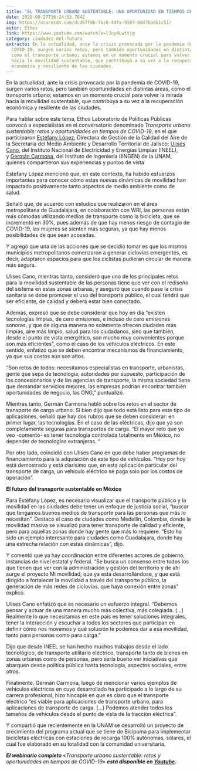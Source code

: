 ```yaml
---
title: "EL TRANSPORTE URBANO SUSTENTABLE: UNA OPORTUNIDAD EN TIEMPOS DE COVID-19"
date: 2020-09-27T16:24:53.764Z
img: https://ucarecdn.com/dcd67fdb-7ac0-44fa-9187-0d476b6b1c51/
autor: Ethos
link: https://www.youtube.com/watch?v=lJuy4Lwttjg
category: ciudades-del-futuro
extracto: En la actualidad, ante la crisis provocada por la pandemia de
  COVID-19, surgen varios retos, pero también oportunidades en distintas áreas,
  como el transporte urbano; estamos en un momento crucial para volver la mirada
  hacia la movilidad sustentable, que contribuya a su vez a la recuperación
  económica y resiliente de las ciudades.
---
```

<!--StartFragment-->

En la actualidad, ante la crisis provocada por la pandemia de COVID-19, surgen varios retos, pero también oportunidades en distintas áreas, como el transporte urbano; estamos en un momento crucial para volver la mirada hacia la movilidad sustentable, que contribuya a su vez a la recuperación económica y resiliente de las ciudades.

Para hablar sobre este tema, Ethos Laboratorio de Políticas Públicas convocó a especialistas en el conversatorio denominado *Transporte urbano sustentable: retos y oportunidades en tiempos de COVID-19*, en el que participaron [Estéfany López](https://info.jalisco.gob.mx/gobierno/organigrama/17372), Directora de Gestión de la Calidad del Aire de la Secretaría del Medio Ambiente y Desarrollo Territorial de Jalisco; [Ulises Cano](https://www.linkedin.com/in/ulises-cano-castillo-a4541554/?originalSubdomain=mx), del Instituto Nacional de Electricidad y Energías Limpias (INEEL), y [Germán Carmona](https://www.linkedin.com/in/germ%C3%A1n-carmona-paredes-66166366/?originalSubdomain=mx), del Instituto de Ingeniería (IINGEN) de la UNAM, quienes compartieron sus experiencias y puntos de vista

Estefany López mencionó que, en este contexto, ha habido esfuerzos importantes para conocer cómo estas nuevas dinámicas de movilidad han impactado positivamente tanto aspectos de medio ambiente como de salud. 

Señaló que, de acuerdo con estudios que realizaron en el área metropolitana de Guadalajara, en colaboración con WRI, las personas están más cómodas utilizando medios de transporte como la bicicleta, que se incrementó en 30%, pues además de que hay menos riesgo de contagio de COVID-19, las mujeres se sienten más seguras, ya que hay menos posibilidades de que sean acosadas.

Y agregó que una de las acciones que se decidió tomar es que los mismos municipios metropolitanos comenzaron a generar ciclovías emergentes, es decir, adaptaron espacios para que los ciclistas pudieran circular de manera más segura.

Ulises Cano, mientras tanto, consideró que uno de los principales retos para la movilidad sustentable de las personas tiene que ver con el rediseño del sistema en estas zonas urbanas, y aseguró que cuando pase la crisis sanitaria se debe promover el uso del transporte público, el cual tendrá que ser eficiente, de calidad y deberá estar bien conectado.

Además, expresó que se debe considerar que hoy en día “existen tecnologías limpias, de cero emisiones, e incluso de cero emisiones sonoras, y que de alguna manera no solamente ofrecen ciudades más limpias, aire más limpio, salud para los ciudadanos, sino que también, desde el punto de vista energético, son mucho muy convenientes porque son más eficientes”, como el caso de los vehículos eléctricos. En este sentido, enfatizó que se deben encontrar mecanismos de financiamiento, ya que sus costos aún son altos. 

“Son retos de todos: necesitamos especialistas en transporte, urbanistas, gente que sepa de tecnología, autoridades por supuesto, participación de los concesionarios y de las agencias de transporte, la misma sociedad tiene que demandar servicios mejores, las empresas podrían encontrar también oportunidades de negocio, las ONG,” puntualizó.

Mientras tanto, Germán Carmona habló sobre los retos en el sector de transporte de carga urbano. Si bien dijo que todo está listo para este tipo de aplicaciones, señaló que hay dos rubros que se deben considerar: en primer lugar, las tecnologías. En el caso de las eléctricas, dijo que ya son completamente seguras para transportes de carga. “El mayor reto que yo veo -comentó- es tener tecnología controlada totalmente en México, no depender de tecnologías extranjeras. “

Por otro lado, coincidió con Ulises Cano en que debe haber programas de financiamiento para la adquisición de este tipo de vehículos. “Hoy por hoy está demostrado y está clarísimo que, en esta aplicación particular del transporte de carga, un vehículo eléctrico se paga solo por los costos de operación”. 

**El futuro del transporte sustentable en México**

Para Estéfany López, es necesario visualizar que el transporte público y la movilidad en las ciudades debe tener un enfoque de justicia social, “buscar que tengamos buenos medios de transporte para las personas que más lo necesitan”. Destacó el caso de ciudades como Medellín, Colombia, donde la movilidad masiva se visualizó para tener transporte de calidad y eficiente, pero para aquellas zonas donde hay gente que más lo requiere. “Esto ha sido un ejemplo interesante para ciudades como Guadalajara, donde hay una estrecha relación con estas dinámicas”, dijo.

Y comentó que ya hay coordinación entre diferentes actores de gobierno, instancias de nivel estatal y federal. “Se busca un consenso entre todos los que tienen que ver con la administración y gestión del territorio y de ahí surge el proyecto Mi movilidad, que ya está desarrollándose, y que está dirigido a fortalecer la movilidad a través del transporte público, la generación de más redes de ciclovías, que haya conexión entre zonas” explicó.

Ulises Cano enfatizó que es necesario un esfuerzo integral. “Debemos pensar y actuar de una manera mucho más colectiva, más colegiada. (…) Realmente lo que necesitamos en este país es tener soluciones integrales, tener la interacción y escuchar a todos los sectores que participan en definir cómo nos movemos y qué solución le podemos dar a esa movilidad, tanto para personas como para carga.”

Dijo que desde INEEL se han hecho muchos trabajos desde el lado tecnológico, de transporte utilitario eléctrico, transporte tanto de bienes en zonas urbanas como de personas, pero sería bueno ver iniciativas que abarquen desde política pública hasta tecnología, aspectos sociales, entre otros.

Finalmente, Germán Carmona, luego de mencionar varios ejemplos de vehículos eléctricos en cuyo desarrollado ha participado a lo largo de su carrera profesional, hizo hincapié en que es claro que el transporte eléctrico “es viable para aplicaciones de transporte urbano, para aplicaciones de transporte de carga. (…) Podemos atender todos los tamaños de vehículos desde el punto de vista de la tracción eléctrica”.

Y compartió que recientemente en la UNAM se desarrolló un proyecto de crecimiento del programa actual que se tiene de Bicipuma para implementar bicicletas eléctricas con estaciones de recarga 100% autónomas, solares, el cual fue elaborado en su totalidad con la comunidad universitaria.

***El webinario completo*** «*Transporte urbano sustentable: retos y oportunidades en tiempos de COVID-19*» ***está disponible en [Youtube](https://www.youtube.com/watch?v=lJuy4Lwttjg).***

<!--EndFragment-->
